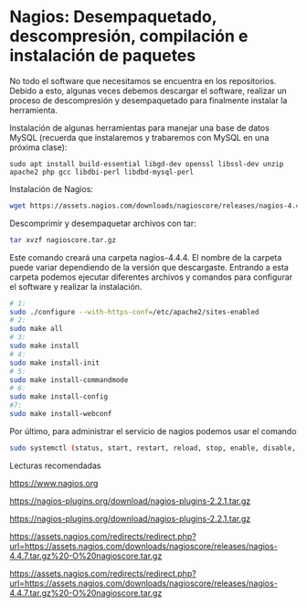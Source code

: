 # Nagios: Desempaquetado, descompresión, compilación e instalación de paquetes


No todo el software que necesitamos se encuentra en los repositorios. Debido a esto, algunas veces debemos descargar el software, realizar un proceso de descompresión y desempaquetado para finalmente instalar la herramienta.

Instalación de algunas herramientas para manejar una base de datos MySQL (recuerda que instalaremos y trabaremos con MySQL en una próxima clase):

```
sudo apt install build-essential libgd-dev openssl libssl-dev unzip apache2 php gcc libdbi-perl libdbd-mysql-perl
```
Instalación de Nagios:

```bash
wget https://assets.nagios.com/downloads/nagioscore/releases/nagios-4.4.4.tar.gz -O nagioscore.tar.gz
```
Descomprimir y desempaquetar archivos con tar:

```bash
tar xvzf nagioscore.tar.gz
```
Este comando creará una carpeta nagios-4.4.4. El nombre de la carpeta puede variar dependiendo de la versión que descargaste. Entrando a esta carpeta podemos ejecutar diferentes archivos y comandos para configurar el software y realizar la instalación.
```bash
# 1:
sudo ./configure --with-https-conf=/etc/apache2/sites-enabled
# 2:
sudo make all
# 3:
sudo make install
# 4:
sudo make install-init
# 5:
sudo make install-commandmode
# 6:
sudo make install-config
#7:
sudo make install-webconf
```

Por último, para administrar el servicio de nagios podemos usar el comando

```bash 
sudo systemctl (status, start, restart, reload, stop, enable, disable, list-dependencies) nagios
```
Lecturas recomendadas


https://www.nagios.org


https://nagios-plugins.org/download/nagios-plugins-2.2.1.tar.gz

https://nagios-plugins.org/download/nagios-plugins-2.2.1.tar.gz


https://assets.nagios.com/redirects/redirect.php?url=https://assets.nagios.com/downloads/nagioscore/releases/nagios-4.4.7.tar.gz%20-O%20nagioscore.tar.gz

https://assets.nagios.com/redirects/redirect.php?url=https://assets.nagios.com/downloads/nagioscore/releases/nagios-4.4.7.tar.gz%20-O%20nagioscore.tar.gz